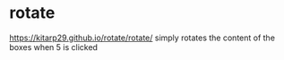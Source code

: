 # rotate
https://kitarp29.github.io/rotate/rotate/
simply rotates the content of the boxes when 5 is clicked
